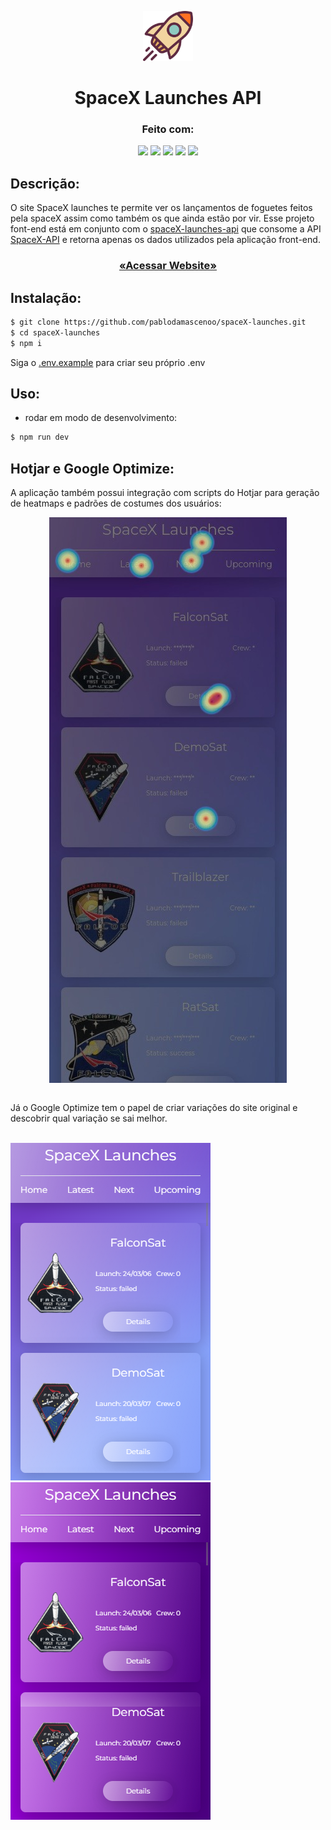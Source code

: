 <p align="center">
  <a href="https://github.com/pablodamascenoo/spaceX-launches">
    <img src="./public/rocket.svg" alt="readme-logo" width="80" height="80">

  </a>

  <h1 align="center">
    SpaceX Launches API
  </h1>
</p>

<div align="center">
  <h3>Feito com:</h3>

  <img src="https://img.shields.io/badge/React-20232A?style=for-the-badge&logo=react&logoColor=61DAFB" height="30px"/>
  <img src="https://img.shields.io/badge/Tailwind_CSS-38B2AC?style=for-the-badge&logo=tailwind-css&logoColor=white" height="30px"/>
    <img src="https://img.shields.io/badge/vite-%23646CFF.svg?style=for-the-badge&logo=vite&logoColor=white" height="30px"/>
  <img src="https://img.shields.io/badge/React_Router-CA4245?style=for-the-badge&logo=react-router&logoColor=white" height="30px"/>  
  <img src="https://img.shields.io/badge/Vercel-000000?style=for-the-badge&logo=vercel&logoColor=white" height="30px"/>
  
</div>

## Descrição:

O site SpaceX launches te permite ver os lançamentos de foguetes feitos pela spaceX assim como também os que ainda estão por vir. Esse projeto font-end está em conjunto com o [spaceX-launches-api](https://github.com/pablodamascenoo/spaceX-launches-api) que consome a API [SpaceX-API](https://github.com/r-spacex/SpaceX-API) e retorna apenas os dados utilizados pela aplicação front-end.

<h3 align="center">

<a  href="https://spacex-launches-gamma.vercel.app"/>

«Acessar Website»

</a>

</h3>

## Instalação:

```bash
$ git clone https://github.com/pablodamascenoo/spaceX-launches.git
$ cd spaceX-launches
$ npm i
```

Siga o [.env.example](.env.example) para criar seu próprio .env

## Uso:

- rodar em modo de desenvolvimento:

```bash
$ npm run dev
```

## Hotjar e Google Optimize:

A aplicação também possui integração com scripts do Hotjar para geração de heatmaps e padrões de costumes dos usuários:

<div style="width:100%; display:flex; justify-content: center;" >
  <img src="./.github/heatmap.jpg">
</div>
<br>

Já o Google Optimize tem o papel de criar variações do site original e descobrir qual variação se sai melhor.

<br>
<div>
  <img src="./.github/original_page.png">
  <img src="./.github/variant_page.png">
</div>

